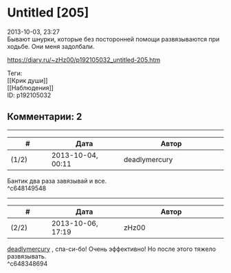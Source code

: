 Untitled [205]
==============

  
2013-10-03, 23:27  
 Бывают шнурки, которые без посторонней помощи развязываются при ходьбе. Они меня задолбали.   
  
<https://diary.ru/~zHz00/p192105032_untitled-205.htm>  
  
Теги:  
[[Крик души]]  
[[Наблюдения]]  
ID: p192105032  


Комментарии: 2
--------------

  


---



|         #         |              Дата              |                     Автор                     |           ID           |
| --- | --- | --- | --- |
| (1/2) | 2013-10-04, 00:11 | deadlymercury | c648149548 |

  
 Бантик два раза завязывай и все.   
 ^c648149548

---



|         #         |              Дата              |                     Автор                     |           ID           |
| --- | --- | --- | --- |
| (2/2) | 2013-10-06, 17:19 | zHz00 | c648348694 |

  
  [deadlymercury](http://crazysupp.diary.ru "Записки безумного саппорта")  , спа-си-бо! Очень эффективно! Но после этого тяжело развязывать.   
 ^c648348694